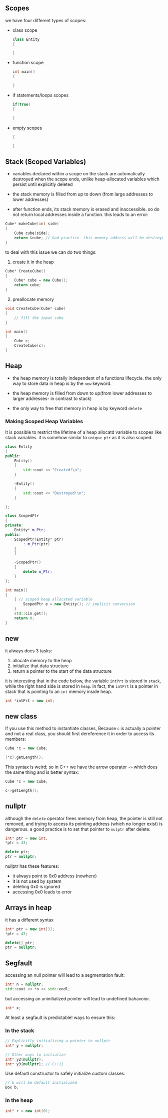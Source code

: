 ## Scopes
we have four different types of scopes:
- class scope
  ```cpp
  class Entity
  {

  }
  ```
- function scope
  ```cpp
  int main()
  {

  }
  ```
- if statements/loops scopes
  ```cpp
  if(true)
  {

  }
  ```
- empty scopes
  ```cpp
  {

  }
  ```

## Stack (Scoped Variables)

- variables declared within a scope on the stack are automatically destroyed when the scope ends, unlike heap-allocated variables which persist until explicitly deleted

- the stack memory is filled from up to down (from large addresses to lower addresses)

- after function ends, its stack memory is erased and inaccessible. so do not return local addresses inside a function. this leads to an error:

```cpp
Cube* makeCube(int side)
{
    Cube cube(side);
    return &cube; // bad practice. this memory address will be destroyed upon function finish
}
```
to deal with this issue we can do two things:
1. create it in the heap
```cpp
Cube* CreateCube()
{
    Cube* cube = new Cube();
    return cube;
}
```
2. preallocate memory
```cpp
void CreateCube(Cube* cube)
{
    // fill the input cube
}

int main()
{
    Cube c;
    CreateCube(c);
}
```

## Heap

- the heap memory is totally independent of a functions lifecycle. the only way to store data in heap is by the `new` keyword.

- the heap memory is filled from down to up(from lower addresses to larger addresses- in contrast to stack)

- the only way to free that memory in heap is by keyword `delete`

### Making Scoped Heap Variables
It is possible to restrict the lifetime of a heap allocatd variable to scopes like stack variables. it is somehow similar to `unique_ptr` as it is also scoped.
```cpp
class Entity
{
public:
    Entity()
    {
        std::cout << "Created!\n";
    }

    ~Entity()
    {
        std::cout << "Destroyed!\n";
    }

};

class ScopedPtr
{
private:
    Entity* m_Ptr;
public:
    ScopedPtr(Entity* ptr)
        : m_Ptr(ptr)
    {
    }

    ~ScopedPtr()
    {
        delete m_Ptr;
    }
};

int main()
{
    { // scoped heap allocated variable
        ScopedPtr e = new Entity(); // implicit conversion
    }
    std::cin.get();
    return 0;
}

```

## new

it always does 3 tasks:

1. allocate memory to the heap
2. initialize that data structure
3. return a pointer to the start of the data structure

it is interesting that in the code below, the variable `intPrt` is stored in `stack`, while the right hand side is stored in `heap`. in fact, the `intPrt` is a pointer in stack that is pointing to an `int` memory inside heap.

```cpp
int *intPrt = new int;
```

## new class

If you use this method to instantiate classes, Because `c` is actually a pointer and not a real class, you should first dereference it in order to access its members:

```cpp
Cube *c = new Cube;

(*c).getLength();
```

This syntax is weird; so in C++ we have the arrow operator `->` which does the same thing and is better syntax:

```cpp
Cube *c = new Cube;

c->getLength();
```

## nullptr

although the `delete` operator frees memory from heap, the pointer is still not removed, and trying to access its pointing address (which no longer exist) is dangerous. a good practice is to set that pointer to `nulptr` after delete:

```cpp
int* ptr = new int;
*ptr = 43;

delete ptr;
ptr = nullptr;
```

nullptr has these features:

- it always point to 0x0 address (nowhere)
- it is not used by system
- deleting 0x0 is ignored
- accessing 0x0 leads to error

## Arrays in heap

it has a different syntax

```cpp
int* ptr = new int[3];
*ptr = 43;

delete[] ptr;
ptr = nullptr;
```

## Segfault

accessing an null pointer will lead to a segmentation fault:

```cpp
int* n = nullptr;
std::cout << *n << std::endl;
```

but accessing an uninitialized pointer will lead to undefined bahavoior.

```cpp
int* x;
```

At least a segfault is predictable! ways to ensure this:

### In the stack

```cpp
// Explicitly initializing a pointer to nullptr
int* y = nullptr;
```

```cpp
// Other ways to initialize
int* y2(nullptr);
int* y3{nullptr}; // C++11
```

Use defautl constructor to safely initialize custom classes:

```cpp
// b will be default initialized
Box b;
```

### In the heap

```cpp
int* r = new int(0);
```
